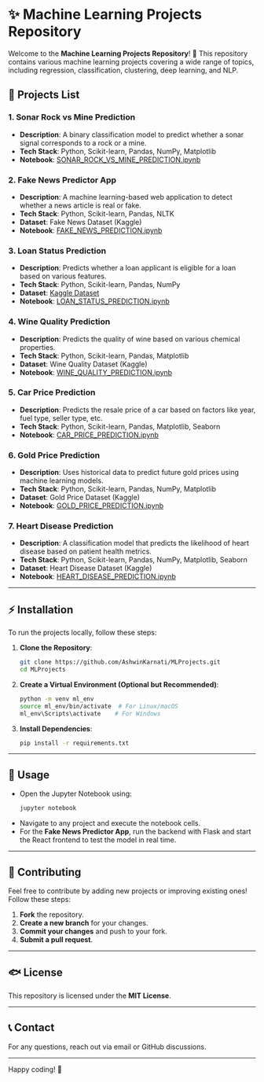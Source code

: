 # ✨ Machine Learning Projects Repository

Welcome to the **Machine Learning Projects Repository**! 🚀 This repository contains various machine learning projects covering a wide range of topics, including regression, classification, clustering, deep learning, and NLP.

## 💂‍ Projects List

### 1. **Sonar Rock vs Mine Prediction**
- **Description**: A binary classification model to predict whether a sonar signal corresponds to a rock or a mine.
- **Tech Stack**: Python, Scikit-learn, Pandas, NumPy, Matplotlib
- **Notebook**: [SONAR_ROCK_VS_MINE_PREDICTION.ipynb](./SONAR_ROCK_VS_MINE_PREDICTION.ipynb)

### 2. **Fake News Predictor App**
- **Description**: A machine learning-based web application to detect whether a news article is real or fake.
- **Tech Stack**: Python, Scikit-learn, Pandas, NLTK
- **Dataset**: Fake News Dataset (Kaggle)
- **Notebook**: [FAKE_NEWS_PREDICTION.ipynb](./FAKE_NEWS_PREDICTION.ipynb)

### 3. **Loan Status Prediction**
- **Description**: Predicts whether a loan applicant is eligible for a loan based on various features.
- **Tech Stack**: Python, Scikit-learn, Pandas, NumPy
- **Dataset**: [Kaggle Dataset](https://www.kaggle.com/datasets/ninzaami/loan-predication)
- **Notebook**: [LOAN_STATUS_PREDICTION.ipynb](./LOAN_STATUS_PREDICTION.ipynb)

### 4. **Wine Quality Prediction**
- **Description**: Predicts the quality of wine based on various chemical properties.
- **Tech Stack**: Python, Scikit-learn, Pandas, Matplotlib
- **Dataset**: Wine Quality Dataset (Kaggle)
- **Notebook**: [WINE_QUALITY_PREDICTION.ipynb](./WINE_QUALITY_PREDICTION.ipynb)

### 5. **Car Price Prediction**
- **Description**: Predicts the resale price of a car based on factors like year, fuel type, seller type, etc.
- **Tech Stack**: Python, Scikit-learn, Pandas, Matplotlib, Seaborn
- **Notebook**: [CAR_PRICE_PREDICTION.ipynb](./CAR_PRICE_PREDICTION.ipynb)

### 6. **Gold Price Prediction**
- **Description**: Uses historical data to predict future gold prices using machine learning models.
- **Tech Stack**: Python, Scikit-learn, Pandas, NumPy, Matplotlib
- **Dataset**: Gold Price Dataset (Kaggle)
- **Notebook**: [GOLD_PRICE_PREDICTION.ipynb](./GOLD_PRICE_PREDICTION.ipynb)

### 7. **Heart Disease Prediction**
- **Description**: A classification model that predicts the likelihood of heart disease based on patient health metrics.
- **Tech Stack**: Python, Scikit-learn, Pandas, NumPy, Matplotlib, Seaborn
- **Dataset**: Heart Disease Dataset (Kaggle)
- **Notebook**: [HEART_DISEASE_PREDICTION.ipynb](./HEART_DISEASE_PREDICTION.ipynb)

---

## ⚡ Installation
To run the projects locally, follow these steps:

1. **Clone the Repository**:
   ```bash
   git clone https://github.com/AshwinKarnati/MLProjects.git
   cd MLProjects
   ```
2. **Create a Virtual Environment (Optional but Recommended)**:
   ```bash
   python -m venv ml_env
   source ml_env/bin/activate  # For Linux/macOS
   ml_env\Scripts\activate    # For Windows
   ```
3. **Install Dependencies**:
   ```bash
   pip install -r requirements.txt
   ```

---

## 📌 Usage

- Open the Jupyter Notebook using:
  ```bash
  jupyter notebook
  ```
- Navigate to any project and execute the notebook cells.
- For the **Fake News Predictor App**, run the backend with Flask and start the React frontend to test the model in real time.

---

## 🤝 Contributing

Feel free to contribute by adding new projects or improving existing ones! Follow these steps:

1. **Fork** the repository.
2. **Create a new branch** for your changes.
3. **Commit your changes** and push to your fork.
4. **Submit a pull request**.

---

## 🐟 License

This repository is licensed under the **MIT License**.

---

## 📞 Contact

For any questions, reach out via email or GitHub discussions.

---

Happy coding! 🎯

